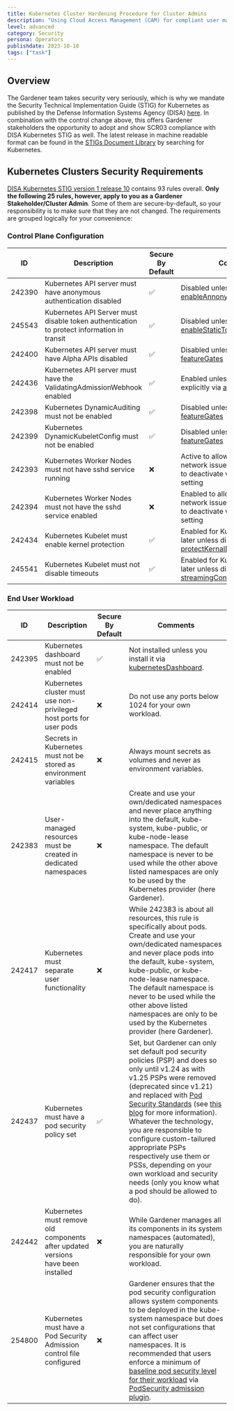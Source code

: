 ```yaml
---
title: Kubernetes Cluster Hardening Procedure for Cluster Admins
description: "Using Cloud Access Management (CAM) for compliant user management of your Gardener Projects"
level: advanced
category: Security
persona: Operators
publishdate: 2023-10-10
tags: ["task"]
---
```


## Overview
The Gardener team takes security very seriously, which is why we mandate the Security Technical Implementation Guide (STIG) for Kubernetes as published by the Defense Information Systems Agency (DISA) [here](https://public.cyber.mil/stigs/downloads/). In combination with the control change above, this offers Gardener stakeholders the opportunity to adopt and show SCR03 compliance with DISA Kubernetes STIG as well. The latest release in machine readable format can be found in the [STIGs Document Library](https://public.cyber.mil/stigs/downloads/?_dl_facet_stigs=container-platform) by searching for Kubernetes.

## Kubernetes Clusters Security Requirements

[DISA Kubernetes STIG version 1 release 10](https://cyber.trackr.live/stig/Kubernetes/1/10) contains 93 rules overall. **Only the following 25 rules, however, apply to you as a Gardener Stakeholder/Cluster Admin**. Some of them are secure-by-default, so your responsibility is to make sure that they are not changed. The requirements are grouped logically for your convenience:

### Control Plane Configuration

|ID| Description | Secure By Default | Comments |
| -------- | ------- | ------- | ------- |
|242390|Kubernetes API server must have anonymous authentication disabled| :white_check_mark: |Disabled unless you enable it via [enableAnnonymousAuthentication](https://gardener.cloud/docs/gardener/api-reference/core/#kubeapiserverconfig)  |
|245543|Kubernetes API Server must disable token authentication to protect information in transit|:white_check_mark:|Disabled unless you enable it via [enableStaticTokenKubeconfig](https://gardener.cloud/docs/gardener/api-reference/core/#kubernetes)|
|242400|Kubernetes API server must have Alpha APIs disabled| :white_check_mark:| Disabled unless you enable it via [featureGates](https://gardener.cloud/docs/gardener/api-reference/core/#kubernetesconfig)|
|242436|Kubernetes API server must have the ValidatingAdmissionWebhook enabled|:white_check_mark:|Enabled unless you disable it explicitly via [admissionPlugins](https://gardener.cloud/docs/gardener/api-reference/core/#kubeapiserverconfig)|
|242398|Kubernetes DynamicAuditing must not be enabled|:white_check_mark:|Disabled unless you enable it via [featureGates](https://gardener.cloud/docs/gardener/api-reference/core/#kubernetesconfig)|
|242399|Kubernetes DynamicKubeletConfig must not be enabled|:white_check_mark:|Disabled unless you enable it via [featureGates](https://gardener.cloud/docs/gardener/api-reference/core/#kubernetesconfig)|
|242393|Kubernetes Worker Nodes must not have sshd service running| :x: | Active to allow debugging of network issues, but it is possible to deactivate via the [sshAccess](https://gardener.cloud/docs/gardener/api-reference/core/#core.gardener.cloud/v1beta1.SSHAccess) setting|
|242394|Kubernetes Worker Nodes must not have the sshd service enabled| :x: | Enabled to allow debugging of network issues, but it is possible to deactivate via the [sshAccess](https://gardener.cloud/docs/gardener/api-reference/core/#core.gardener.cloud/v1beta1.SSHAccess) setting|
|242434|Kubernetes Kubelet must enable kernel protection|:white_check_mark:|Enabled for Kubernetes v1.26 or later unless disabled explicitly via [protectKernalDefaults](https://gardener.cloud/docs/gardener/api-reference/core/#kubeletconfig)|
|245541|Kubernetes Kubelet must not disable timeouts|:white_check_mark:| Enabled for Kubernetes v1.26 or later unless disabled explicitly via [streamingConnectionIdleTimeout](https://gardener.cloud/docs/gardener/api-reference/core/#kubeletconfig)|

### End User Workload
|ID| Description | Secure By Default | Comments |
| -------- | ------- | ------- | ------- |
|242395|Kubernetes dashboard must not be enabled|:white_check_mark:| Not installed unless you install it via [kubernetesDashboard](https://gardener.cloud/docs/gardener/api-reference/core/#addon).|
|242414|Kubernetes cluster must use non-privileged host ports for user pods|:x:| Do not use any ports below 1024 for your own workload.|
|242415|Secrets in Kubernetes must not be stored as environment variables|:x:| Always mount secrets as volumes and never as environment variables.|
|242383|User-managed resources must be created in dedicated namespaces|:x:| Create and use your own/dedicated namespaces and never place anything into the default, kube-system, kube-public, or kube-node-lease namespace. The default namespace is never to be used while the other above listed namespaces are only to be used by the Kubernetes provider (here Gardener).|
|242417|Kubernetes must separate user functionality|:x:| While 242383 is about all resources, this rule is specifically about pods. Create and use your own/dedicated namespaces and never place pods into the default, kube-system, kube-public, or kube-node-lease namespace. The default namespace is never to be used while the other above listed namespaces are only to be used by the Kubernetes provider (here Gardener).|
|242437|Kubernetes must have a pod security policy set|:white_check_mark:| Set, but Gardener can only set default pod security policies (PSP) and does so only until v1.24 as with v1.25 PSPs were removed (deprecated since v1.21) and replaced with [Pod Security Standards](https://kubernetes.io/docs/concepts/security/pod-security-standards) (see [this blog](https://kubernetes.io/blog/2021/04/06/podsecuritypolicy-deprecation-past-present-and-future) for more information). Whatever the technology, you are responsible to configure custom-tailured appropriate PSPs respectively use them or PSSs, depending on your own workload and security needs (only you know what a pod should be allowed to do).|
|242442|Kubernetes must remove old components after updated versions have been installed|:x:| While Gardener manages all its components in its system namespaces (automated), you are naturally responsible for your own workload.|
|254800|Kubernetes must have a Pod Security Admission control file configured|:x:| Gardener ensures that the pod security configuration allows system components to be deployed in the kube-system namespace but does not set configurations that can affect user namespaces. It is recommended that users enforce a minimum of [baseline pod security level for their workload](https://kubernetes.io/docs/concepts/security/pod-security-admission/#pod-security-levels) via [PodSecurity admission plugin](https://gardener.cloud/docs/gardener/pod-security/#admission-configuration-for-the-podsecurity-admission-plugin). |
